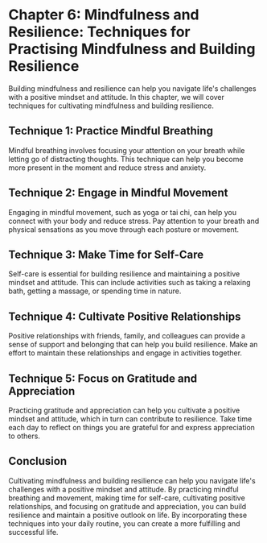 Chapter 6: Mindfulness and Resilience: Techniques for Practising Mindfulness and Building Resilience
====================================================================================================

Building mindfulness and resilience can help you navigate life's challenges with a positive mindset and attitude. In this chapter, we will cover techniques for cultivating mindfulness and building resilience.

Technique 1: Practice Mindful Breathing
---------------------------------------

Mindful breathing involves focusing your attention on your breath while letting go of distracting thoughts. This technique can help you become more present in the moment and reduce stress and anxiety.

Technique 2: Engage in Mindful Movement
---------------------------------------

Engaging in mindful movement, such as yoga or tai chi, can help you connect with your body and reduce stress. Pay attention to your breath and physical sensations as you move through each posture or movement.

Technique 3: Make Time for Self-Care
------------------------------------

Self-care is essential for building resilience and maintaining a positive mindset and attitude. This can include activities such as taking a relaxing bath, getting a massage, or spending time in nature.

Technique 4: Cultivate Positive Relationships
---------------------------------------------

Positive relationships with friends, family, and colleagues can provide a sense of support and belonging that can help you build resilience. Make an effort to maintain these relationships and engage in activities together.

Technique 5: Focus on Gratitude and Appreciation
------------------------------------------------

Practicing gratitude and appreciation can help you cultivate a positive mindset and attitude, which in turn can contribute to resilience. Take time each day to reflect on things you are grateful for and express appreciation to others.

Conclusion
----------

Cultivating mindfulness and building resilience can help you navigate life's challenges with a positive mindset and attitude. By practicing mindful breathing and movement, making time for self-care, cultivating positive relationships, and focusing on gratitude and appreciation, you can build resilience and maintain a positive outlook on life. By incorporating these techniques into your daily routine, you can create a more fulfilling and successful life.
